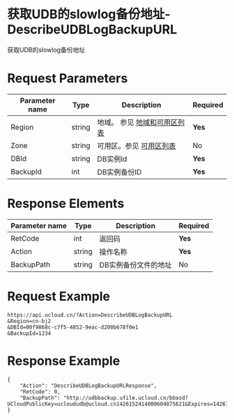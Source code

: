 # 获取UDB的slowlog备份地址-DescribeUDBLogBackupURL

获取UDB的slowlog备份地址

# Request Parameters
|Parameter name|Type|Description|Required|
|---|---|---|---|
|Region|string|地域。 参见 [地域和可用区列表](api/summary/regionlist)|**Yes**|
|Zone|string|可用区。参见 [可用区列表](api/summary/regionlist)|No|
|DBId|string|DB实例Id|**Yes**|
|BackupId|int|DB实例备份ID|**Yes**|

# Response Elements
|Parameter name|Type|Description|Required|
|---|---|---|---|
|RetCode|int|返回码|**Yes**|
|Action|string|操作名称|**Yes**|
|BackupPath|string|DB实例备份文件的地址|No|

# Request Example
```
https://api.ucloud.cn/?Action=DescribeUDBLogBackupURL
&Region=cn-bj2
&DBId=00f9868c-c7f5-4852-9eac-d200b678f0e1
&BackupId=1234
```

# Response Example
```
{
    "Action": "DescribeUDBLogBackupURLResponse", 
    "RetCode": 0, 
    "BackupPath": "http://udbbackup.ufile.ucloud.cn/bbasd?UCloudPublicKey=ucloududb@ucloud.cn1426152414000604875621&Expires=1426761552&Signature=8MEqKJlwRVLWI1ZvLE/23pveM="
}
```

